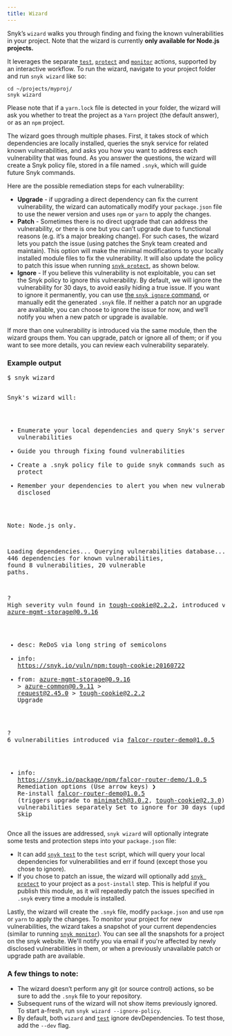 ```yaml
---
title: Wizard
---
```


<p>Snyk’s <code>wizard</code> walks you through finding and fixing the known vulnerabilities in your project. Note that the wizard is currently <strong>only available for Node.js projects.</strong></p>

<p>It leverages the separate <a href="#test"><code>test</code></a>, <a href="#protect"><code>protect</code></a> and <a href="#monitor"><code>monitor</code></a> actions, supported by an interactive workflow. To run the wizard, navigate to your project folder and run <code>snyk wizard</code> like so:</p>

<div class="highlight"><pre><code class="language-console" data-lang="console"><span class="go">cd ~/projects/myproj/</span>
<span class="go">snyk wizard</span></code></pre></div>

<p>Please note that if a <code>yarn.lock</code> file is detected in your folder, the wizard will ask you whether to treat the project as a <code>Yarn</code> project (the default answer), or as an <code>npm</code> project.</p>

<p>The wizard goes through multiple phases.
First, it takes stock of which dependencies are locally installed, queries the snyk service for related known vulnerabilities, and asks you how you want to address each vulnerability that was found. As you answer the questions, the wizard will create a Snyk policy file, stored in a file named <code>.snyk</code>, which will guide future Snyk commands.</p>

<p>Here are the possible remediation steps for each vulnerability:</p>

<ul>
  <li><strong>Upgrade</strong> - if upgrading a direct dependency can fix the current vulnerability, the wizard can automatically modify your <code>package.json</code> file to use the newer version and uses <code>npm</code> or <code>yarn</code> to apply the changes.</li>
  <li><strong>Patch</strong> - Sometimes there is no direct upgrade that can address the vulnerability, or there is one but you can’t upgrade due to functional reasons (e.g. it’s a major breaking change). For such cases, the wizard lets you patch the issue (using patches the Snyk team created and maintain). This option will make the minimal modifications to your locally installed module files to fix the vulnerability. It will also update the policy to patch this issue when running <a href="#protect"><code>snyk protect</code></a>, as shown below.</li>
  <li><strong>Ignore</strong> - If you believe this vulnerability is not exploitable, you can set the Snyk policy to ignore this vulnerability. By default, we will ignore the vulnerability for 30 days, to avoid easily hiding a true issue. If you want to ignore it permanently, you can use <a href="#ignore">the <code>snyk ignore</code> command</a>, or manually edit the generated <code>.snyk</code> file. If neither a patch nor an upgrade are available, you can choose to ignore the issue for now, and we’ll notify you when a new patch or upgrade is available.</li>
</ul>

<p>If more than one vulnerability is introduced via the same module, then the wizard groups them. You can upgrade, patch or ignore all of them; or if you want to see more details, you can review each vulnerability separately.</p>

<div class="screenshot">
<h3 class="screenshot__label">Example output</h3>
<pre class="code">$ snyk wizard

Snyk's wizard will:

  * Enumerate your local dependencies and query Snyk's servers for vulnerabilities
  * Guide you through fixing found vulnerabilities
  * Create a .snyk policy file to guide snyk commands such as test and protect
  * Remember your dependencies to alert you when new vulnerabilities are disclosed

 Note: Node.js only.

Loading dependencies...
Querying vulnerabilities database...
Tested 446 dependencies for known vulnerabilities, <span class="syn--red syn--bold">found 8 vulnerabilities, 20 vulnerable paths.</span>

<span class="syn--green">?</span> <span class="syn--white syn--bold">High severity vuln found in tough-cookie@2.2.2, introduced via azure-mgmt-storage@0.9.16
- desc: ReDoS via long string of semicolons
- info: <a href="https://snyk.io/vuln/npm:tough-cookie:20160722" title="Vulnerability report.">https://snyk.io/vuln/npm:tough-cookie:20160722</a>
- from: azure-mgmt-storage@0.9.16 > azure-common@0.9.11 > request@2.45.0 > tough-cookie@2.2.2</span> <span class="syn--blue">Upgrade</span>

<span class="syn--green">?</span> <span class="syn--white syn--bold">6 vulnerabilities introduced via falcor-router-demo@1.0.5
  - info: <a href="https://snyk.io/package/npm/falcor-router-demo/1.0.5" title="Package test report.">https://snyk.io/package/npm/falcor-router-demo/1.0.5</a>
  Remediation options (Use arrow keys)</span>
<span class="syn--blue">❯ Re-install falcor-router-demo@1.0.5 (triggers upgrade to minimatch@3.0.2, tough-cookie@2.3.0) </span>
  Review vulnerabilities separately
  Set to ignore for 30 days (updates policy)
  Skip</pre>
</div>

<p>Once all the issues are addressed, <code>snyk wizard</code> will optionally integrate some tests and protection steps into your <code>package.json</code> file:
<ul>
	<li>It can add <a href="#test"><code>snyk test</code></a> to the <code>test</code> script, which will query your local dependencies for vulnerabilities and err if found (except those you chose to ignore).</li>
	<li>If you chose to patch an issue, the wizard will optionally add <a href="#protect"><code>snyk protect</code></a> to your project as a <code>post-install</code> step. This is helpful if you publish this module, as it will repeatedly patch the issues specified in <code>.snyk</code> every time a module is installed.</li>
</ul>
</p>

<p>Lastly, the wizard will create the <code>.snyk</code> file, modify <code>package.json</code> and use <code>npm</code> or <code>yarn</code> to apply the changes. To monitor your project for new vulnerabilities, the wizard takes a snapshot of your current dependencies (similar to running <a href="#monitor"><code>snyk monitor</code></a>). You can see all the snapshots for a project on the snyk website. We'll notify you via email if you're affected by newly disclosed vulnerabilities in them, or when a previously unavailable patch or upgrade path are available.</p>

<h3>A few things to note:</h3>

<ul>
  <li>The wizard doesn’t perform any git (or source control) actions, so be sure to add the <code>.snyk</code> file to your repository.</li>
  <li>Subsequent runs of the wizard will not show items previously ignored. To start a-fresh, run <code>snyk wizard --ignore-policy</code>.</li>
  <li>By default, both <code>wizard</code> and <a href="#test"><code>test</code></a> ignore devDependencies. To test those, add the <code>--dev</code> flag.</li>
</ul>
